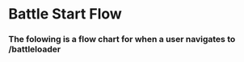 # Battle Start Flow

### The folowing is a flow chart for when a user navigates to /battleloader


```mermaid

```